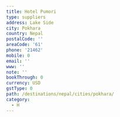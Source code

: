 ```yaml
---
title: Hotel Pumori
type: suppliers
address: Lake Side
city: Pokhara
country: Nepal
postalCode: ''
areaCode: '61'
phone: '21462'
mobile: 0
email: ''
www: ''
note: ''
bookThrough: 0
currency: USD
gstType: 0
path: /destinations/nepal/cities/pokhara/
category:
  - H
---
```


